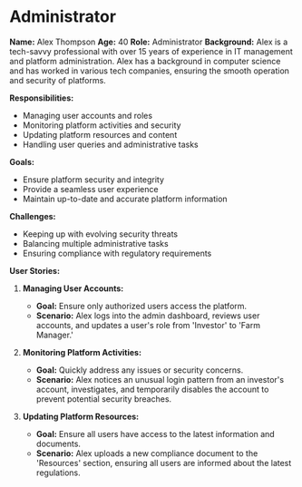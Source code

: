 # Administrator

**Name:** Alex Thompson
**Age:** 40
**Role:** Administrator
**Background:**
Alex is a tech-savvy professional with over 15 years of experience in IT management and platform administration. Alex has a background in computer science and has worked in various tech companies, ensuring the smooth operation and security of platforms.

**Responsibilities:**
- Managing user accounts and roles
- Monitoring platform activities and security
- Updating platform resources and content
- Handling user queries and administrative tasks

**Goals:**
- Ensure platform security and integrity
- Provide a seamless user experience
- Maintain up-to-date and accurate platform information

**Challenges:**
- Keeping up with evolving security threats
- Balancing multiple administrative tasks
- Ensuring compliance with regulatory requirements

**User Stories:**

1. **Managing User Accounts:**
   - **Goal:** Ensure only authorized users access the platform.
   - **Scenario:** Alex logs into the admin dashboard, reviews user accounts, and updates a user's role from 'Investor' to 'Farm Manager.'

2. **Monitoring Platform Activities:**
   - **Goal:** Quickly address any issues or security concerns.
   - **Scenario:** Alex notices an unusual login pattern from an investor's account, investigates, and temporarily disables the account to prevent potential security breaches.

3. **Updating Platform Resources:**
   - **Goal:** Ensure all users have access to the latest information and documents.
   - **Scenario:** Alex uploads a new compliance document to the 'Resources' section, ensuring all users are informed about the latest regulations.

